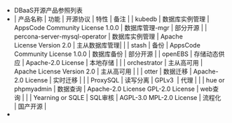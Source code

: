 - DBaaS开源产品参照列表
- | 产品名称 | 功能 | 开源协议 | 特性 | 备注 |
  | kubedb | 数据库实例管理 | AppsCode Community License 1.0.0 | 数据库管理-mgr | 部分开源 |
  | percona-server-mysql-operator | 数据库实例管理 | Apache License Version 2.0 | 主从数据库管理| |
  | stash | 备份 | AppsCode Community License 1.0.0 | 数据库备份 | 部分开源 |
  | openEBS | 存储动态供应 | Apache-2.0 License | 本地存储 | |
  | orchestrator | 主从高可用 | Apache License Version 2.0 | 主从高可用 | |
  | otter | 数据迁移 | Apache-2.0 License | 实时迁移 | |
  | ProxySQL | 读写分离 | GPLv3  | 代理 | |
  | hue or phpmyadmin | 数据查询 | Apache-2.0 License GPL-2.0 License | web查询 | |
  | Yearning or SQLE | SQL审核 | AGPL-3.0 MPL-2.0 License | 流程化 | 国产开源 |
-